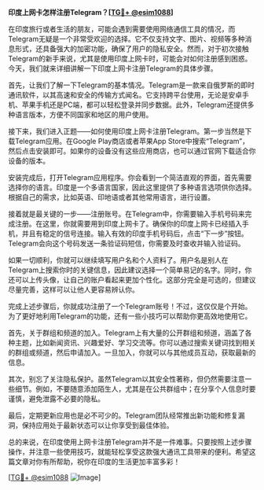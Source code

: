 **印度上网卡怎样注册Telegram？[[TG💪+ @esim1088](https://t.me/s/esim1088)]**

在印度旅行或者生活的朋友，可能会遇到需要使用网络通信工具的情况，而Telegram无疑是一个非常受欢迎的选择。它不仅支持文字、图片、视频等多种消息形式，还具备强大的加密功能，确保了用户的隐私安全。然而，对于初次接触Telegram的新手来说，尤其是使用印度上网卡时，可能会对如何注册感到困惑。今天，我们就来详细讲解一下印度上网卡注册Telegram的具体步骤。

首先，让我们了解一下Telegram的基本情况。Telegram是一款来自俄罗斯的即时通讯软件，以其高速和安全的传输方式闻名。它支持跨平台使用，无论是安卓手机、苹果手机还是PC端，都可以轻松登录并同步数据。此外，Telegram还提供多种语言版本，方便不同国家和地区的用户使用。

接下来，我们进入正题——如何使用印度上网卡注册Telegram。第一步当然是下载Telegram应用。在Google Play商店或者苹果App Store中搜索“Telegram”，然后点击安装即可。如果你的设备没有这些应用商店，也可以通过官网下载适合你设备的版本。

安装完成后，打开Telegram应用程序。你会看到一个简洁直观的界面，首先需要选择你的语言。印度是一个多语言国家，因此这里提供了多种语言选项供你选择。根据自己的需求，比如英语、印地语或者其他常用语言，进行设置。

接着就是最关键的一步——注册账号。在Telegram中，你需要输入手机号码来完成注册。在这里，你就需要用到印度上网卡了。确保你的印度上网卡已经插入手机，并且有稳定的信号连接。输入有效的印度手机号码后，点击“下一步”按钮。Telegram会向这个号码发送一条验证码短信，你需要及时查收并输入验证码。

如果一切顺利，你就可以继续填写用户名和个人资料了。用户名是别人在Telegram上搜索你时的关键信息，因此建议选择一个简单易记的名字。同时，你还可以上传头像，让自己的账户看起来更加个性化。这部分完全是可选的，但建议尽量完善，这样可以让他人更容易辨认你。

完成上述步骤后，你就成功注册了一个Telegram账号！不过，这仅仅是个开始。为了更好地利用Telegram的功能，还有一些小技巧可以帮助你更高效地使用它。

首先，关于群组和频道的加入。Telegram上有大量的公开群组和频道，涵盖了各种主题，比如新闻资讯、兴趣爱好、学习交流等。你可以通过搜索关键词找到相关的群组或频道，然后申请加入。一旦加入，你就可以与其他成员互动，获取最新的信息。

其次，别忘了关注隐私保护。虽然Telegram以其安全性著称，但仍然需要注意一些细节。例如，不要随意添加陌生人，尤其是在公共群组中；在分享个人信息时要谨慎，避免泄露不必要的隐私。

最后，定期更新应用也是必不可少的。Telegram团队经常推出新功能和修复漏洞，保持应用处于最新状态可以让你享受到最佳体验。

总的来说，在印度使用上网卡注册Telegram并不是一件难事。只要按照上述步骤操作，并注意一些使用技巧，就能轻松享受这款强大通讯工具带来的便利。希望这篇文章对你有所帮助，祝你在印度的生活更加丰富多彩！

[[TG💪+ @esim1088](https://t.me/s/esim1088) ![Image](https://i.postimg.cc/4NQfJmqS/Snipaste-2025-05-13-00-14-12.png)]